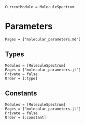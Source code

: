 ```@meta
CurrentModule = MoleculeSpectrum
```

# Parameters

```@index
Pages = ["molecular_parameters.md"]
```

## Types
```@autodocs
Modules = [MoleculeSpectrum]
Pages = ["molecular_parameters.jl"]
Private = false
Order = [:type]
```

## Constants
```@autodocs
Modules = [MoleculeSpectrum]
Pages = ["molecular_parameters.jl"]
Private = false
Order = [:constant]
```